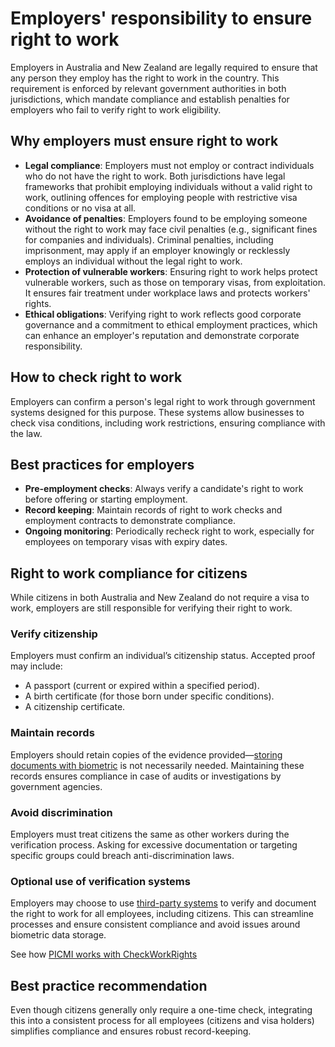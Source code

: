 # Employers' responsibility to ensure right to work

Employers in Australia and New Zealand are legally required to ensure that any person they employ has the right to work in the country. This requirement is enforced by relevant government authorities in both jurisdictions, which mandate compliance and establish penalties for employers who fail to verify right to work eligibility.

## Why employers must ensure right to work

- **Legal compliance**: Employers must not employ or contract individuals who do not have the right to work. Both jurisdictions have legal frameworks that prohibit employing individuals without a valid right to work, outlining offences for employing people with restrictive visa conditions or no visa at all.
- **Avoidance of penalties**: Employers found to be employing someone without the right to work may face civil penalties (e.g., significant fines for companies and individuals). Criminal penalties, including imprisonment, may apply if an employer knowingly or recklessly employs an individual without the legal right to work.
- **Protection of vulnerable workers**: Ensuring right to work helps protect vulnerable workers, such as those on temporary visas, from exploitation. It ensures fair treatment under workplace laws and protects workers' rights.
- **Ethical obligations**: Verifying right to work reflects good corporate governance and a commitment to ethical employment practices, which can enhance an employer's reputation and demonstrate corporate responsibility.

## How to check right to work

Employers can confirm a person's legal right to work through government systems designed for this purpose. These systems allow businesses to check visa conditions, including work restrictions, ensuring compliance with the law.

## Best practices for employers

- **Pre-employment checks**: Always verify a candidate's right to work before offering or starting employment.
- **Record keeping**: Maintain records of right to work checks and employment contracts to demonstrate compliance.
- **Ongoing monitoring**: Periodically recheck right to work, especially for employees on temporary visas with expiry dates.

## Right to work compliance for citizens

While citizens in both Australia and New Zealand do not require a visa to work, employers are still responsible for verifying their right to work.

### Verify citizenship

Employers must confirm an individual’s citizenship status. Accepted proof may include:

- A passport (current or expired within a specified period).
- A birth certificate (for those born under specific conditions).
- A citizenship certificate.

### Maintain records

Employers should retain copies of the evidence provided—[storing documents with biometric](storing-biometric-data) is not necessarily needed. Maintaining these records ensures compliance in case of audits or investigations by government agencies.

### Avoid discrimination

Employers must treat citizens the same as other workers during the verification process. Asking for excessive documentation or targeting specific groups could breach anti-discrimination laws.

### Optional use of verification systems

Employers may choose to use [third-party systems](storing-biometric-data#third-party-systems) to verify and document the right to work for all employees, including citizens. This can streamline processes and ensure consistent compliance and avoid issues around biometric data storage.

<prompt>

See how [PICMI works with CheckWorkRights](../integrations/check-work-rights#how-picmi-works-with-checkworkrights)

</prompt>

## Best practice recommendation

Even though citizens generally only require a one-time check, integrating this into a consistent process for all employees (citizens and visa holders) simplifies compliance and ensures robust record-keeping.
